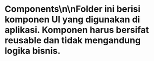 # Components\n\nFolder ini berisi komponen UI yang digunakan di aplikasi. Komponen harus bersifat reusable dan tidak mengandung logika bisnis.

